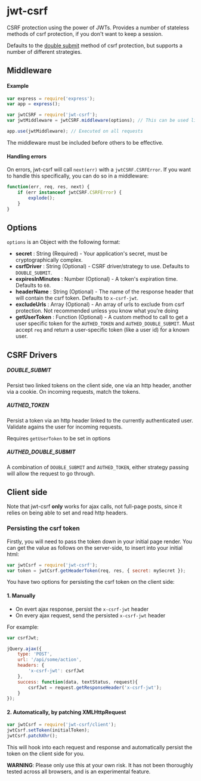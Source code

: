 # jwt-csrf

CSRF protection using the power of JWTs. Provides a number of stateless methods of csrf protection, if you don't want to keep a session.

Defaults to the [double submit](https://www.owasp.org/index.php/Cross-Site_Request_Forgery_(CSRF)_Prevention_Cheat_Sheet#Double_Submit_Cookies) method of csrf protection, but supports a number of different strategies.

## Middleware

#### Example

 ```javascript
var express = require('express');
var app = express();

var jwtCSRF = require('jwt-csrf');
var jwtMiddleware = jwtCSRF.middleware(options); // This can be used like any other Express middleware

app.use(jwtMiddleware); // Executed on all requests
 ```

The middleware must be included before others to be effective.

#### Handling errors

On errors, jwt-csrf will call `next(err)` with a `jwtCSRF.CSRFError`. If you want to handle this specifically, you can do so in a middleware:

```javascript
function(err, req, res, next) {
    if (err instanceof jwtCSRF.CSRFError) {
        explode();
    }
}
```

## Options

`options` is an Object with the following format:
* **secret** : String (Required) - Your application's secret, must be cryptographically complex.
* **csrfDriver** : String (Optional) - CSRF driver/strategy to use. Defaults to `DOUBLE_SUBMIT`.
* **expiresInMinutes** : Number (Optional) - A token's expiration time.  Defaults to `60`.
* **headerName** : String (Optional) - The name of the response header that will contain the csrf token. Defaults to `x-csrf-jwt`.
* **excludeUrls** : Array (Optional) - An array of urls to exclude from csrf protection. Not recommended unless you know what you're doing
* **getUserToken** : Function (Optional) - A custom method to call to get a user specific token for the `AUTHED_TOKEN` and `AUTHED_DOUBLE_SUBMIT`. Must accept `req` and return a user-specific token (like a user id) for a known user.

## CSRF Drivers

##### DOUBLE_SUBMIT

Persist two linked tokens on the client side, one via an http header, another via a cookie. On incoming requests, match the tokens.

##### AUTHED_TOKEN

Persist a token via an http header linked to the currently authenticated user. Validate agains the user for incoming requests.

Requires `getUserToken` to be set in options

##### AUTHED_DOUBLE_SUBMIT

A combination of `DOUBLE_SUBMIT` and `AUTHED_TOKEN`, either strategy passing will allow the request to go through.


## Client side

Note that jwt-csrf **only** works for ajax calls, not full-page posts, since it relies on being able to set and read http headers.

### Persisting the csrf token

Firstly, you will need to pass the token down in your initial page render. You can get the value as follows on the server-side, to insert into your initial html:

```javascript
var jwtCsrf = require('jwt-csrf');
var token = jwtCsrf.getHeaderToken(req, res, { secret: mySecret });
```

You have two options for persisting the csrf token on the client side:

#### 1. Manually

- On evert ajax response, persist the `x-csrf-jwt` header
- On every ajax request, send the persisted `x-csrf-jwt` header

For example:

```javascript
var csrfJwt;

jQuery.ajax({
    type: 'POST',
    url: '/api/some/action',
    headers: {
        'x-csrf-jwt': csrfJwt
    },
    success: function(data, textStatus, request){
        csrfJwt = request.getResponseHeader('x-csrf-jwt');
    }
});
```

#### 2. Automatically, by patching XMLHttpRequest

```javascript
var jwtCsrf = require('jwt-csrf/client');
jwtCsrf.setToken(initialToken);
jwtCsrf.patchXhr();
```

This will hook into each request and response and automatically persist the token on the client side for you.

**WARNING**: Please only use this at your own risk. It has not been thoroughly tested across all browsers, and is an experimental feature.
